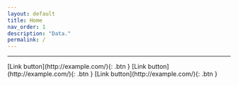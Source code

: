 ```yaml
---
layout: default
title: Home
nav_order: 1
description: "Data."
permalink: /
---
```


---

<span class="fs-8">
[Link button](http://example.com/){: .btn }
</span>

<span class="fs-8">
[Link button](http://example.com/){: .btn }
</span>

<span class="fs-8">
[Link button](http://example.com/){: .btn }
</span>